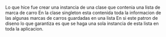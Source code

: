 Lo que hice fue crear una instancia de una clase que contenia una lista de marca de carro
En la clase singleton esta contenida toda la informacion de las algunas marcas de carros guardadas en una lista
En si este patron de diseno lo que garantiza es que se haga una sola instancia de esta lista en toda la aplicacion.

